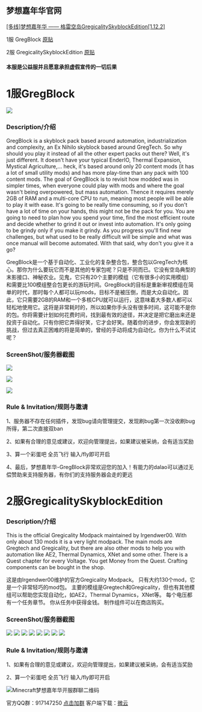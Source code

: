 ## 梦想嘉年华官网
[[多线]梦想嘉年华 —— 格雷空岛GregicalitySkyblockEdition[1.12.2]](https://www.mcbbs.net/thread-951339-1-1.html)

1服 GregBlock [原贴](https://www.curseforge.com/minecraft/modpacks/gregblock)

2服 GregicalitySkyblockEdition [原贴](https://www.curseforge.com/minecraft/modpacks/gregicality-skyblock-edition)


#### 本服是公益服并且愿意承担虚假宣传的一切后果

# 1服GregBlock
![](img/224754ebmnbxnsknfbblun.png)
### Description/介绍
GregBlock is a skyblock pack based around automation, industrialization and complexity, an Ex Nihilo skyblock based around GregTech. So why should you play it instead of all the other expert packs out there? Well, it's just different. It doesn't have your typical EnderIO, Thermal Expansion, Mystical Agriculture,... heck, it's based around only 20 content mods (it has a lot of small utility mods) and has more play-time than any pack with 100 content mods. The goal of GregBlock is to revisit how modded was in simpler times, when everyone could play with mods and where the goal wasn't being overpowered, but mass automation. Thence it requires merely 2GB of RAM and a multi-core CPU to run, meaning most people will be able to play it with ease. It's going to be really time consuming, so if you don't have a lot of time on your hands, this might not be the pack for you. You are going to need to plan how you spend your time, find the most efficient route and decide whether to grind it out or invest into automation. It's only going to be grindy only if you make it grindy. As you progress you'll find new challenges, but what used to be really difficult will be simple and what was once manual will become automated. With that said, why don't you give it a go?

GregBlock是一个基于自动化、工业化的复杂整合包，整合包以GregTech为核心。那你为什么要玩它而不是其他的专家包呢？只是不同而已。它没有空岛典型的末影接口、神秘农业。见鬼，它只有20个主要的模组（它有很多小的实用模组）和需要比100模组整合包更长的游玩时间。GregBlock的目标是重新审视模组在简单的时代，那时每个人都可以玩mods，目标不是被压倒，而是大众自动化。因此，它只需要2GB的RAM和一个多核CPU就可以运行，这意味着大多数人都可以轻松地使用它。这将是非常耗时的，所以如果你手头没有很多时间，这可能不是你的包。你将需要计划如何花费时间，找到最有效的途径，并决定是把它磨出来还是投资于自动化。只有你把它弄得好笑，它才会好笑。随着你的进步，你会发现新的挑战，但过去真正困难的将是简单的，曾经的手动将成为自动化。你为什么不试试呢？
### ScreenShot/服务器截图
![](img/225953io4kndqo8wnoa840.png)

![](img/230125cr4laqtmiartzs0s.png)

![](img/230312jheg7zsjs3sxei7g.png)
### Rule & Invitation/规则与邀请
1、服务器不存在任何插件，发现bug请向管理提交，发现刷bug第一次没收刷bug所得，第二次直接双ban

2、如果有合理的意见或建议，欢迎向管理提出，如果建议被采纳，会有适当奖励

3、算一个彩蛋吧 全员飞行 输入/fly即可开启

4、最后，梦想嘉年华-GregBlock非常欢迎您的加入！有能力的dalao可以通过无偿赞助来支持服务器，有你们的支持服务器会走的更远

# 2服GregicalitySkyblockEdition
### Description/介绍

This is the official Gregicality Modpack maintained by Irgendwer00.
With only about 130 mods it is a very light modpack.
The main mods are Gregtech and Gregicality, but there are also other mods to help you with automation like AE2, Thermal Dynamics, XNet and some other.
There is a Quest chapter for every Voltage.
You get Money from the Quest.
Crafting components can be bought in the shop.


这是由Irgendwer00维护的官方Gregicality Modpack。
只有大约130个mod，它是一个非常轻巧的mod包。
主要的模组是Gregtech和Gregicality，但也有其他模组可以帮助您实现自动化，如AE2，Thermal Dynamics，XNet等。
每个电压都有一个任务章节。
你从任务中获得金钱。
制作组件可以在商店购买。

### ScreenShot/服务器截图
![](img/2021-12-11_15.29.46.png)
![](img/2021-12-11_15.30.17.png)
![](img/2021-12-11_15.31.35.png)
![](img/2021-12-11_15.31.48.png)
![](img/2021-12-11_15.32.11.png)
![](img/2021-12-11_15.32.15.png)
![](img/2021-12-11_15.32.18.png)
![](img/2021-12-11_15.32.27.png)

### Rule & Invitation/规则与邀请
1、如果有合理的意见或建议，欢迎向管理提出，如果建议被采纳，会有适当奖励

2、算一个彩蛋吧 全员飞行 输入/fly即可开启

![Minecraft梦想嘉年华开服群聊二维码](img/temp_qrcode_share_917147250.png)

官方QQ群：917147250 [点击加群](https://jq.qq.com/?_wv=1027&k=5LWsVYh)
客户端下载：[微云](https://share.weiyun.com/QtPJm1Hz)
